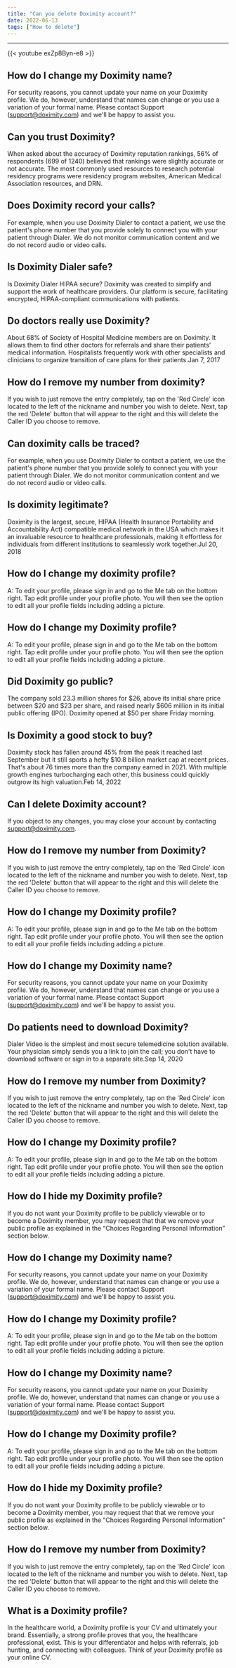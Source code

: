 ```yaml
---
title: "Can you delete Doximity account?"
date: 2022-06-13
tags: ["How to delete"]
---
```


---
{{< youtube exZp8Byn-e8 >}}
## How do I change my Doximity name?
For security reasons, you cannot update your name on your Doximity profile. We do, however, understand that names can change or you use a variation of your formal name. Please contact Support (support@doximity.com) and we'll be happy to assist you.

## Can you trust Doximity?
When asked about the accuracy of Doximity reputation rankings, 56% of respondents (699 of 1240) believed that rankings were slightly accurate or not accurate. The most commonly used resources to research potential residency programs were residency program websites, American Medical Association resources, and DRN.

## Does Doximity record your calls?
For example, when you use Doximity Dialer to contact a patient, we use the patient's phone number that you provide solely to connect you with your patient through Dialer. We do not monitor communication content and we do not record audio or video calls.

## Is Doximity Dialer safe?
Is Doximity Dialer HIPAA secure? Doximity was created to simplify and support the work of healthcare providers. Our platform is secure, facilitating encrypted, HIPAA-compliant communications with patients.

## Do doctors really use Doximity?
About 68% of Society of Hospital Medicine members are on Doximity. It allows them to find other doctors for referrals and share their patients' medical information. Hospitalists frequently work with other specialists and clinicians to organize transition of care plans for their patients.Jan 7, 2017

## How do I remove my number from doximity?
If you wish to just remove the entry completely, tap on the 'Red Circle' icon located to the left of the nickname and number you wish to delete. Next, tap the red 'Delete' button that will appear to the right and this will delete the Caller ID you choose to remove.

## Can doximity calls be traced?
For example, when you use Doximity Dialer to contact a patient, we use the patient's phone number that you provide solely to connect you with your patient through Dialer. We do not monitor communication content and we do not record audio or video calls.

## Is doximity legitimate?
Doximity is the largest, secure, HIPAA (Health Insurance Portability and Accountability Act) compatible medical network in the USA which makes it an invaluable resource to healthcare professionals, making it effortless for individuals from different institutions to seamlessly work together.Jul 20, 2018

## How do I change my doximity profile?
A: To edit your profile, please sign in and go to the Me tab on the bottom right. Tap edit profile under your profile photo. You will then see the option to edit all your profile fields including adding a picture.

## How do I change my Doximity profile?
A: To edit your profile, please sign in and go to the Me tab on the bottom right. Tap edit profile under your profile photo. You will then see the option to edit all your profile fields including adding a picture.

## Did Doximity go public?
The company sold 23.3 million shares for $26, above its initial share price between $20 and $23 per share, and raised nearly $606 million in its initial public offering (IPO). Doximity opened at $50 per share Friday morning.

## Is Doximity a good stock to buy?
Doximity stock has fallen around 45% from the peak it reached last September but it still sports a hefty $10.8 billion market cap at recent prices. That's about 76 times more than the company earned in 2021. With multiple growth engines turbocharging each other, this business could quickly outgrow its high valuation.Feb 14, 2022

## Can I delete Doximity account?
If you object to any changes, you may close your account by contacting support@doximity.com.

## How do I remove my number from Doximity?
If you wish to just remove the entry completely, tap on the 'Red Circle' icon located to the left of the nickname and number you wish to delete. Next, tap the red 'Delete' button that will appear to the right and this will delete the Caller ID you choose to remove.

## How do I change my Doximity profile?
A: To edit your profile, please sign in and go to the Me tab on the bottom right. Tap edit profile under your profile photo. You will then see the option to edit all your profile fields including adding a picture.

## How do I change my Doximity name?
For security reasons, you cannot update your name on your Doximity profile. We do, however, understand that names can change or you use a variation of your formal name. Please contact Support (support@doximity.com) and we'll be happy to assist you.

## Do patients need to download Doximity?
Dialer Video is the simplest and most secure telemedicine solution available. Your physician simply sends you a link to join the call; you don't have to download software or sign in to a separate site.Sep 14, 2020

## How do I remove my number from Doximity?
If you wish to just remove the entry completely, tap on the 'Red Circle' icon located to the left of the nickname and number you wish to delete. Next, tap the red 'Delete' button that will appear to the right and this will delete the Caller ID you choose to remove.

## How do I change my Doximity profile?
A: To edit your profile, please sign in and go to the Me tab on the bottom right. Tap edit profile under your profile photo. You will then see the option to edit all your profile fields including adding a picture.

## How do I hide my Doximity profile?
If you do not want your Doximity profile to be publicly viewable or to become a Doximity member, you may request that that we remove your public profile as explained in the “Choices Regarding Personal Information” section below.

## How do I change my Doximity name?
For security reasons, you cannot update your name on your Doximity profile. We do, however, understand that names can change or you use a variation of your formal name. Please contact Support (support@doximity.com) and we'll be happy to assist you.

## How do I change my Doximity profile?
A: To edit your profile, please sign in and go to the Me tab on the bottom right. Tap edit profile under your profile photo. You will then see the option to edit all your profile fields including adding a picture.

## How do I change my Doximity name?
For security reasons, you cannot update your name on your Doximity profile. We do, however, understand that names can change or you use a variation of your formal name. Please contact Support (support@doximity.com) and we'll be happy to assist you.

## How do I change my Doximity profile?
A: To edit your profile, please sign in and go to the Me tab on the bottom right. Tap edit profile under your profile photo. You will then see the option to edit all your profile fields including adding a picture.

## How do I hide my Doximity profile?
If you do not want your Doximity profile to be publicly viewable or to become a Doximity member, you may request that that we remove your public profile as explained in the “Choices Regarding Personal Information” section below.

## How do I remove my number from Doximity?
If you wish to just remove the entry completely, tap on the 'Red Circle' icon located to the left of the nickname and number you wish to delete. Next, tap the red 'Delete' button that will appear to the right and this will delete the Caller ID you choose to remove.

## What is a Doximity profile?
In the healthcare world, a Doximity profile is your CV and ultimately your brand. Essentially, a strong profile proves that you, the healthcare professional, exist. This is your differentiator and helps with referrals, job hunting, and connecting with colleagues. Think of your Doximity profile as your online CV.

